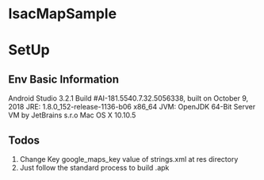# IsacMapSample

# SetUp

## Env Basic Information

Android Studio 3.2.1
Build #AI-181.5540.7.32.5056338, built on October 9, 2018
JRE: 1.8.0_152-release-1136-b06 x86_64
JVM: OpenJDK 64-Bit Server VM by JetBrains s.r.o
Mac OS X 10.10.5

## Todos

1. Change Key google_maps_key value of strings.xml at res directory
2. Just follow the standard process to build .apk
